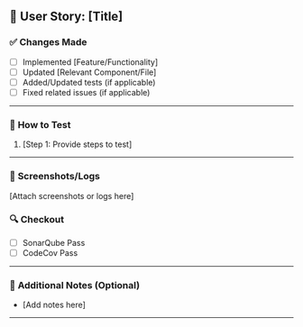 ## 🚀 User Story: [Title]
<!-- Briefly describe the feature or functionality being implemented. -->

### ✅ **Changes Made**
<!-- List all key changes introduced in this PR. -->
- [ ] Implemented [Feature/Functionality]
- [ ] Updated [Relevant Component/File]
- [ ] Added/Updated tests (if applicable)
- [ ] Fixed related issues (if applicable)

---

### 🔬 **How to Test**
<!-- Provide clear steps to test the implementation. -->
1. [Step 1: Provide steps to test]


---


### 📸 **Screenshots/Logs**
<!-- Attach any relevant screenshots or logs for verification. -->
[Attach screenshots or logs here]

### 🔍 **Checkout**
<!-- Attach any relevant checkouts to complete in order for the PR to be merged. -->

- [ ] SonarQube Pass
- [ ] CodeCov Pass

---

### 📎 **Additional Notes (Optional)**
<!-- Any extra information, references, or considerations for this PR. -->
- [Add notes here]

---
